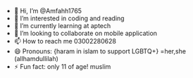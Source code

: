 - 👋 Hi, I’m @Amfahh1765
- 👀 I’m interested in coding and reading
- 🌱 I’m currently learning at aptech
- 💞️ I’m looking to collaborate on mobile application
- 📫 How to reach me 03002280628
- 😄 Pronouns: {haram in islam to support LGBTQ+} =her,she (allhamdullilah)
- ⚡ Fun fact: only 11 of age! muslim

<!---
Amfahh1765/Amfahh1765 is a ✨ special ✨ repository because its `README.md` (this file) appears on your GitHub profile.
You can click the Preview link to take a look at your changes.
--->
